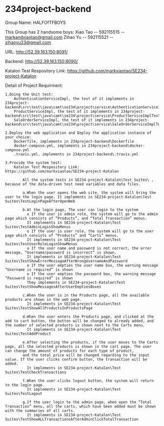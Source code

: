 # 234project-backend
  Group Name: HALFOfTFBOYS
  
  This Group has 2 handsome boys:
    Xiao Tao -- 592115515 -- markandxiaotao@gmail.com
    Zihao Yu -- 592115521 -- zihaoyu23@gmail.com
    
  URL: http://52.39.163.150:8091/
  
  Backend: http://52.39.163.150:8090/
  
  Katalon Test Respository Link: https://github.com/markxiaotao/SE234-project-Katalon
  
  Detail of Project Requirment: 
  
    1.Doing the Unit test:
        AuthenticationServiceImpl, the test of it implements in 234project-backend\src\test\java\camt\se234\project\service\AuthenticationServiceImplTests.java
        ProductServiceImpl, the test of it implements in 234project-backend\src\test\java\camt\se234\project\service\ProductServiceImplTests.java
        SaleOrderServiceImpl, the test of it implements in 234project-backend\src\test\java\camt\se234\project\service\SaleOrderServiceImplTest.java
        
    2.Deploy the web application and Deploy the application instance of your choice:
        Dockerfile, implements in 234project-backend\Dockerfile
        docker-compose.yml, implements in 234project-backend\docker-compose.yml
        .travis.yml, implements in 234project-backend\.travis.yml
        
    3.Provide the system test:
        Katalon Test Respository Link: https://github.com/markxiaotao/SE234-project-Katalon
        
            All the system tests in SE234-project-Katalon\Test Suites\ , because of the data-driven test need variables and data files.
            
            a.When the user opens the web site, the system will bring the user to the login page. It implements in SE234-project-Katalon\Test Suites\TestLoginPageAfterOpenWeb
            
            b.At the login page, The user can login to the system
              o If the user is admin role, the system will go to the admin page which consists of “Products”, and “Total Transaction” menus.
              It implements in SE234-project-Katalon\Test Suites\TestAdminLoginShowMenus
              o If the user is user role, the system will go to the user page which consists of “Products” and “Carts” menus.
              It implements in SE234-project-Katalon\Test Suites\TestUserRoleLoginShowMenus
              o If the user name and password is not correct, the error message, “Username/password is incorrect” is shown.
              It implements in SE234-project-Katalon\Test Suites\TestShowErrorMessageAfterWrongUsernameAndPassword
              o If the user empties the user name box, the warning message “Username is required” is shown
              o If the user empties the password box, the warning message “Password is required” is shown
              They implements in SE234-project-Katalon\Test Suites\TestShowMessagesAfterUserEmptiesBoxes
              
            c.When the user is in the Products page, all the available products are shown in the web page.
              It implements in SE234-project-Katalon\Test Suites\TestShowAllProductsInProductsPage
              
            d.When the user enters the Products page, and clicked at the add to cart button, the button will be changed to already added, and the number of selected products is shown next to the Carts menu.
              It implements in SE234-project-Katalon\Test Suites\TestAddProduct
              
            e.After selecting the products, if the user moves to the Carts page, all the selected products is shown in the cart page. The user can change the amount of products for each type of product, 
            and the total price will be changed regarding to the input value. If the user clicks confirm button, the transaction will be added.
              It implements in SE234-project-Katalon\Test Suites\TestCheckTransactions
              
            f.When the user clicks logout button, the system will return to the login page.
              It implements in SE234-project-Katalon\Test Suites\TestLogout
              
            g.If the user login to the admin page, when open the “Total Transaction” menu, all the carts, which have been added must be shown with the summaries of all carts.
              It implements in SE234-project-Katalon\Test Suites\TestShowALLTransactionsAfterAdminClickTotalTransaction


  
      

